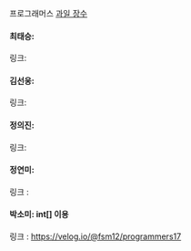 프로그래머스 [과일 장수](https://school.programmers.co.kr/learn/courses/30/lessons/135808?language=java)<br>

#### 최태승:
링크:

#### 김선웅:
링크:

#### 정의진:
링크: 

#### 정연미: 
링크 : 

#### 박소미: int[] 이용
링크 : https://velog.io/@fsm12/programmers17
